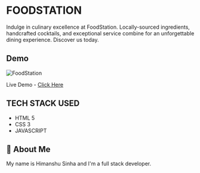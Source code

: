 
# FOODSTATION

Indulge in culinary excellence at FoodStation. Locally-sourced ingredients, handcrafted cocktails, and exceptional service combine for an unforgettable dining experience. Discover us today.


## Demo

![FoodStation](https://github.com/HimanshuS1nha/FoodStation/assets/97872929/12d53199-c355-40f4-aafb-517a667e57c5)

Live Demo - [Click Here](https://foodstation.vercel.app)


## TECH STACK USED

 - HTML 5
 - CSS 3
 - JAVASCRIPT


## 🚀 About Me
My name is Himanshu Sinha and I'm a full stack developer.

